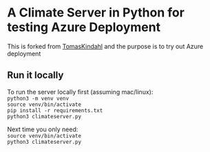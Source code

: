 # A Climate Server in Python for testing Azure Deployment

This is forked from [TomasKindahl](https://github.com/TomasKindahl/azclimate) and the purpose is to try out Azure deployment  

## Run it locally

To run the server locally first (assuming mac/linux):  
`python3 -m venv venv`  
`source venv/bin/activate`  
`pip install -r requirements.txt`  
`python3 climateserver.py`  

Next time you only need:  
`source venv/bin/activate`  
`python3 climateserver.py`  
